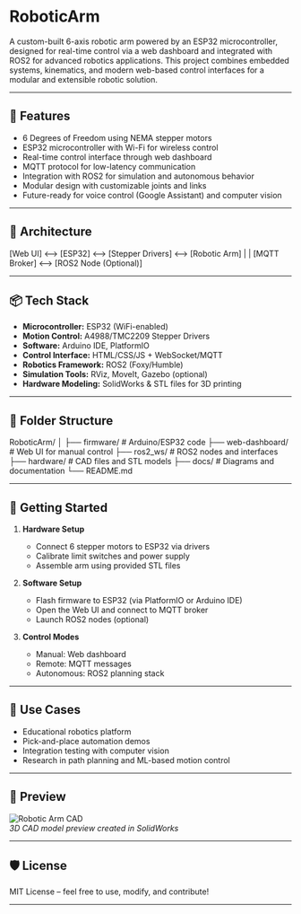 # RoboticArm
A custom-built 6-axis robotic arm powered by an ESP32 microcontroller, designed for real-time control via a web dashboard and integrated with ROS2 for advanced robotics applications. This project combines embedded systems, kinematics, and modern web-based control interfaces for a modular and extensible robotic solution.

---

## 🔧 Features

- 6 Degrees of Freedom using NEMA stepper motors
- ESP32 microcontroller with Wi-Fi for wireless control
- Real-time control interface through web dashboard
- MQTT protocol for low-latency communication
- Integration with ROS2 for simulation and autonomous behavior
- Modular design with customizable joints and links
- Future-ready for voice control (Google Assistant) and computer vision

---

## 🧱 Architecture

[Web UI] <--> [ESP32] <--> [Stepper Drivers] <--> [Robotic Arm]
| |
[MQTT Broker] <--> [ROS2 Node (Optional)]


---

## 📦 Tech Stack

- **Microcontroller:** ESP32 (WiFi-enabled)
- **Motion Control:** A4988/TMC2209 Stepper Drivers
- **Software:** Arduino IDE, PlatformIO
- **Control Interface:** HTML/CSS/JS + WebSocket/MQTT
- **Robotics Framework:** ROS2 (Foxy/Humble)
- **Simulation Tools:** RViz, MoveIt, Gazebo (optional)
- **Hardware Modeling:** SolidWorks & STL files for 3D printing

---

## 📂 Folder Structure

RoboticArm/
│
├── firmware/ # Arduino/ESP32 code
├── web-dashboard/ # Web UI for manual control
├── ros2_ws/ # ROS2 nodes and interfaces
├── hardware/ # CAD files and STL models
├── docs/ # Diagrams and documentation
└── README.md


---

## 🚀 Getting Started

1. **Hardware Setup**
   - Connect 6 stepper motors to ESP32 via drivers
   - Calibrate limit switches and power supply
   - Assemble arm using provided STL files

2. **Software Setup**
   - Flash firmware to ESP32 (via PlatformIO or Arduino IDE)
   - Open the Web UI and connect to MQTT broker
   - Launch ROS2 nodes (optional)

3. **Control Modes**
   - Manual: Web dashboard
   - Remote: MQTT messages
   - Autonomous: ROS2 planning stack

---

## 🎯 Use Cases

- Educational robotics platform
- Pick-and-place automation demos
- Integration testing with computer vision
- Research in path planning and ML-based motion control

---

## 📸 Preview

![Robotic Arm CAD](docs/cad-preview.png)  
*3D CAD model preview created in SolidWorks*

---

## 🛡 License

MIT License – feel free to use, modify, and contribute!

---
